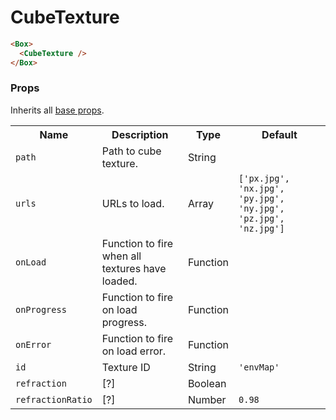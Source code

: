 # CubeTexture

```html
<Box>
  <CubeTexture />
</Box>
```

### Props

Inherits all [base props](./#props).

<table>
<tbody>
  <tr>
    <th>Name</th>
    <th>Description</th>
    <th>Type</th>
    <th>Default</th>
  </tr>
  <tr><td><code>path</code></td><td>Path to cube texture.</td><td>String</td><td></td></tr>
  <tr><td><code>urls</code></td><td>URLs to load.</td><td>Array</td><td><code>['px.jpg', 'nx.jpg', 'py.jpg', 'ny.jpg', 'pz.jpg', 'nz.jpg']</code></td></tr>
  <tr><td><code>onLoad</code></td><td>Function to fire when all textures have loaded.</td><td>Function</td><td></td></tr>
  <tr><td><code>onProgress</code></td><td>Function to fire on load progress.</td><td>Function</td><td></td></tr>
  <tr><td><code>onError</code></td><td>Function to fire on load error.</td><td>Function</td><td></td></tr>
  <tr><td><code>id</code></td><td>Texture ID</td><td>String</td><td><code>'envMap'</code></td></tr>

  <tr><td><code>refraction</code></td><td>[?]</td><td>Boolean</td><td></td></tr>
  <tr><td><code>refractionRatio</code></td><td>[?]</td><td>Number</td><td><code>0.98</code></td></tr>
</tbody>
</table>